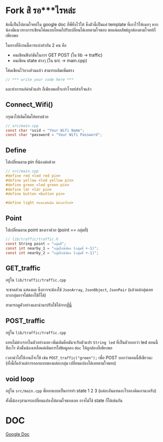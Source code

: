 # Fork สิ รอ***ไรหล่ะ
ข้อนี้เป็นไปตามโจทย์ใน google doc ที่พี่ทิ้งไว้ให้ ซึ่งตัวนี้เป็นแค่ template ที่เอาไว้ให้เฉยๆ หากน้องมีแนวทางการเขียนโค้ดแบบไหนก็ปรับเปลี่ยนได้เลยตามใจชอบ ขอแค่ผลลัพธ์ถูกต้องตามโจทย์ก็เพียงพอ

ในทางที่ดีงานนี้ควรแบ่งทำกัน 2 คน คือ
- คนเขียนฟังก์ชันในการ GET POST (ใน lib -> traffic)
- คนเขียน state ต่างๆ (ใน src -> main.cpp)

โค้ดเขียนไว้บางส่วนแล้ว สามารถเติมเพิ่มตรง 
``` c
// *** write your code here ***
```
และทำการแก้ค่าตัวแปร ก็เพียงพอที่จะทำโจทย์สำเร็จแล้ว

## Connect_Wifi()
กรุณาไปเติมโค้ดให้ครบด้วย
``` c
// src/main.cpp
const char *ssid = "Your Wifi Name";
const char *password = "Your Wifi Password";
```

## Define
ไปเปลี่ยนตาม pin ที่น้องต่อด้วย
``` c
// src/main.cpp
#define red <led red pin>
#define yellow <led yellow pin>
#define green <led green pin>
#define ldr <ldr pin>
#define button <button pin>

#define light <แสดงมันมืด มีค่าเท่าไหร่>
```

## Point
ไปเปลี่ยนตาม point ของเราด้วย (point == กลุ่มที่)
``` c
// lib/traffic/traffic.h
const String point = "กลุ่มที่";
const int nearby_1 = "กลุ่มใกล้เคียง (กลุ่มที่ +-1)";
const int nearby_2 = "กลุ่มใกล้เคียง (กลุ่มที่ +-1)";
```

## GET_traffic
อยู่ใน `lib/traffic/traffic.cpp`

จะขาดส่วน แสดงผล ซึ่งอาจจะต้องใช้ `JsonArray`, `JsonObject`, `JsonPair` (แล้วแต่กลุ่มเลย บางกลุ่มอาจไม่ต้องใช้ก็ได้)

สามารถดูตัวอย่างและนำมาปรับใช้ได้จาก[ที่นี่](https://stackoverflow.com/questions/71023794/getting-json-keys-from-an-array-from-an-object-using-arduinojson)

## POST_traffic
อยู่ใน `lib/traffic/traffic.cpp`

แทบไม่ต่างจากในตัวอย่างเลย เพิ่มเติมคือมันจะรับตัวแปร `String led` ที่เป็นตัวบอกว่า led ตอนนี้สีอะไร ดังนั้นน้องเหลือแค่เติมการใส่ข้อมูลลง `doc` ให้ถูกต้องก็เพียงพอ

เวลานำไปใช้งานก็จะใช้ เช่น `POST_traffic("green");` เพื่อ POST บอกว่าตอนนี้สีเขียวนะ (ทั้งนี้ก็แล้วแต่การออกแบบของแต่ละกลุ่ม เปลี่ยนแปลงได้เลยตามใจชอบ)

## void loop
อยู่ใน `src/main.cpp`
พี่ออกแบบเป็นการทำ state 1 2 3 (แต่ละอันแทนอะไรลองคิดเอานะครับ)

ทั้งนี้น้องๆสามารถเปลี่ยนแปลงได้ตามใจชอบเลย อาจไม่ใช้ state ก็ได้เช่นกัน

# DOC
[Google Doc](https://docs.google.com/document/d/1WDnPvVdG5Sv5STsbMxcOpFad4R2GMMGk-eMUh6Ukz0c/edit?usp=sharing)